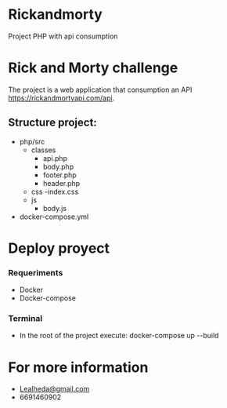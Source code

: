 # Rickandmorty
Project PHP with api consumption


# Rick and Morty challenge

The project is a web application that consumption an API https://rickandmortyapi.com/api.

## Structure project:
- php/src
    - classes
        - api.php
        - body.php
        - footer.php
        - header.php
    - css
        -index.css
    - js
        - body.js
- docker-compose.yml


# Deploy proyect
### Requeriments
- Docker
- Docker-compose
### Terminal
- In the root of the project execute: docker-compose up --build

# For more information
- Lealheda@gmail.com
- 6691460902